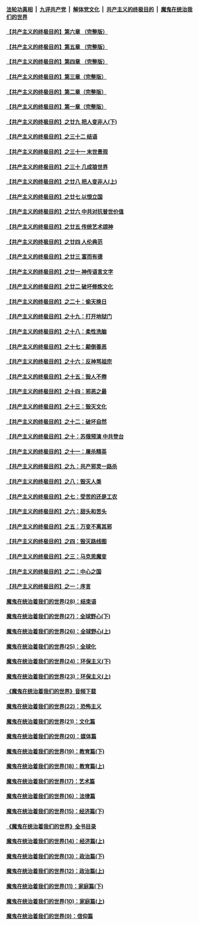 

####  [法轮功真相](../../../../basic/blob/master/README.md?t=05121801) &nbsp;|&nbsp; [九评共产党](../../../../9ping.md/blob/master/README.md?t=05121801) &nbsp;|&nbsp; [解体党文化](../../../../jtdwh.md/blob/master/README.md?t=05121801)  &nbsp;|&nbsp; [共产主义的终极目的](../../../../gczydzjmd.md/blob/master/README.md?t=05121801) &nbsp;|&nbsp; [魔鬼在统治我们的世界](../../../../mgztzwmdsj.md/blob/master/README.md?t=05121801) 

#### [【共产主义的终极目的】第六章 （完整版）](../pages/nsc422/n11428913.md?t=05121801) 

#### [【共产主义的终极目的】第五章 （完整版）](../pages/nsc422/n11428912.md?t=05121801) 

#### [【共产主义的终极目的】第四章 （完整版）](../pages/nsc422/n11428907.md?t=05121801) 

#### [【共产主义的终极目的】第三章（完整版）](../pages/nsc422/n11428848.md?t=05121801) 

#### [【共产主义的终极目的】第二章（完整版）](../pages/nsc422/n11428831.md?t=05121801) 

#### [【共产主义的终极目的】第一章（完整版）](../pages/nsc422/n11417651.md?t=05121801) 

#### [【共产主义的终极目的】之廿九 把人变非人(下)](../pages/nsc422/n11344140.md?t=05121801) 

#### [【共产主义的终极目的】之三十二 结语](../pages/nsc422/n11360535.md?t=05121801) 

#### [【共产主义的终极目的】之三十一 末世景观](../pages/nsc422/n11351129.md?t=05121801) 

#### [【共产主义的终极目的】之三十 几成狼世界](../pages/nsc422/n11348280.md?t=05121801) 

#### [【共产主义的终极目的】之廿八 把人变非人(上)](../pages/nsc422/n11340492.md?t=05121801) 

#### [【共产主义的终极目的】之廿七 以恨立国](../pages/nsc422/n11336944.md?t=05121801) 

#### [【共产主义的终极目的】之廿六 中共对抗普世价值](../pages/nsc422/n11324785.md?t=05121801) 

#### [【共产主义的终极目的】之廿五 传统艺术颂神](../pages/nsc422/n11296396.md?t=05121801) 

#### [【共产主义的终极目的】之廿四 人伦典范](../pages/nsc422/n11296397.md?t=05121801) 

#### [【共产主义的终极目的】之廿三 富而有德](../pages/nsc422/n11283598.md?t=05121801) 

#### [【共产主义的终极目的】之廿一 神传语言文字](../pages/nsc422/n11263265.md?t=05121801) 

#### [【共产主义的终极目的】之廿二 破坏修炼文化](../pages/nsc422/n11245728.md?t=05121801) 

#### [【共产主义的终极目的】之二十：偷天换日](../pages/nsc422/n11238846.md?t=05121801) 

#### [【共产主义的终极目的】之十九：打开地狱门](../pages/nsc422/n11206376.md?t=05121801) 

#### [【共产主义的终极目的】之十八：柔性洗脑](../pages/nsc422/n11199994.md?t=05121801) 

#### [【共产主义的终极目的】之十七：颠倒善恶](../pages/nsc422/n11179782.md?t=05121801) 

#### [【共产主义的终极目的】之十六：反神骂祖宗](../pages/nsc422/n11166798.md?t=05121801) 

#### [【共产主义的终极目的】之十五：毁人不倦](../pages/nsc422/n11166792.md?t=05121801) 

#### [【共产主义的终极目的】之十四：邪恶之最](../pages/nsc422/n11150249.md?t=05121801) 

#### [【共产主义的终极目的】之十三：毁灭文化](../pages/nsc422/n11135227.md?t=05121801) 

#### [【共产主义的终极目的】之十二：破坏自然](../pages/nsc422/n11135214.md?t=05121801) 

#### [【共产主义的终极目的】之十：苏俄预演 中共登台](../pages/nsc422/n11118424.md?t=05121801) 

#### [【共产主义的终极目的】之十一：屠杀精英](../pages/nsc422/n11118442.md?t=05121801) 

#### [【共产主义的终极目的】之九：共产邪灵一路杀](../pages/nsc422/n11114139.md?t=05121801) 

#### [【共产主义的终极目的】之八：毁灭人类](../pages/nsc422/n11108503.md?t=05121801) 

#### [【共产主义的终极目的】之七：受苦的还是工农](../pages/nsc422/n11101809.md?t=05121801) 

#### [【共产主义的终极目的】之六：甜头和苦头](../pages/nsc422/n11096971.md?t=05121801) 

#### [【共产主义的终极目的】之五：万变不离其邪](../pages/nsc422/n11091285.md?t=05121801) 

#### [【共产主义的终极目的】之四：毁灭路线图](../pages/nsc422/n11086284.md?t=05121801) 

#### [【共产主义的终极目的】之三：马克思魔变](../pages/nsc422/n11061941.md?t=05121801) 

#### [【共产主义的终极目的】之二：中心之国](../pages/nsc422/n11047728.md?t=05121801) 

#### [【共产主义的终极目的】之一：序言](../pages/nsc422/n11086077.md?t=05121801) 

#### [魔鬼在统治着我们的世界(28)：结束语](../pages/nsc422/n10936246.md?t=05121801) 

#### [魔鬼在统治着我们的世界(27)：全球野心(下)](../pages/nsc422/n10928319.md?t=05121801) 

#### [魔鬼在统治着我们的世界(26)：全球野心(上)](../pages/nsc422/n10900318.md?t=05121801) 

#### [魔鬼在统治着我们的世界(25)：全球化](../pages/nsc422/n10788205.md?t=05121801) 

#### [魔鬼在统治着我们的世界(24)：环保主义(下)](../pages/nsc422/n10695307.md?t=05121801) 

#### [魔鬼在统治着我们的世界(23)：环保主义(上)](../pages/nsc422/n10688613.md?t=05121801) 

#### [《魔鬼在统治着我们的世界》音频下载](../pages/nsc422/n10635553.md?t=05121801) 

#### [魔鬼在统治着我们的世界(22)：恐怖主义](../pages/nsc422/n10614727.md?t=05121801) 

#### [魔鬼在统治着我们的世界(21)：文化篇](../pages/nsc422/n10597706.md?t=05121801) 

#### [魔鬼在统治着我们的世界(20)：媒体篇](../pages/nsc422/n10586579.md?t=05121801) 

#### [魔鬼在统治着我们的世界(19)：教育篇(下)](../pages/nsc422/n10564808.md?t=05121801) 

#### [魔鬼在统治着我们的世界(18)：教育篇(上)](../pages/nsc422/n10526970.md?t=05121801) 

#### [魔鬼在统治着我们的世界(17)：艺术篇](../pages/nsc422/n10499093.md?t=05121801) 

#### [魔鬼在统治着我们的世界(16)：法律篇](../pages/nsc422/n10485969.md?t=05121801) 

#### [魔鬼在统治着我们的世界(15)：经济篇(下)](../pages/nsc422/n10469975.md?t=05121801) 

#### [《魔鬼在统治着我们的世界》全书目录](../pages/nsc422/n10464261.md?t=05121801) 

#### [魔鬼在统治着我们的世界(14)：经济篇(上)](../pages/nsc422/n10457370.md?t=05121801) 

#### [魔鬼在统治着我们的世界(13)：政治篇(下)](../pages/nsc422/n10448270.md?t=05121801) 

#### [魔鬼在统治着我们的世界(12)：政治篇(上)](../pages/nsc422/n10444576.md?t=05121801) 

#### [魔鬼在统治着我们的世界(11)：家庭篇(下)](../pages/nsc422/n10440961.md?t=05121801) 

#### [魔鬼在统治着我们的世界(10)：家庭篇(上)](../pages/nsc422/n10435448.md?t=05121801) 

#### [魔鬼在统治着我们的世界(9)：信仰篇](../pages/nsc422/n10432159.md?t=05121801) 

